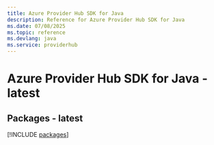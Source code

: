 ```yaml
---
title: Azure Provider Hub SDK for Java
description: Reference for Azure Provider Hub SDK for Java
ms.date: 07/08/2025
ms.topic: reference
ms.devlang: java
ms.service: providerhub
---
```

# Azure Provider Hub SDK for Java - latest
## Packages - latest
[!INCLUDE [packages](provider-hub-index.md)]